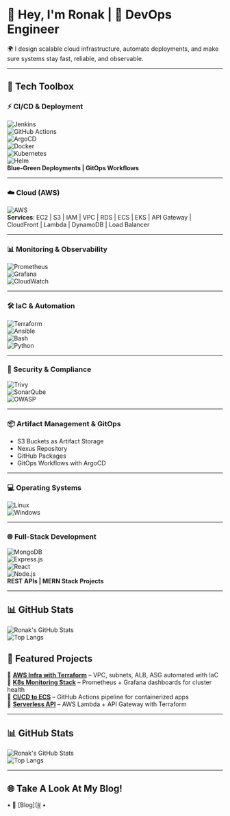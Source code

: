 # 👋 Hey, I'm Ronak | 🚀 DevOps Engineer  

🌍 I design scalable cloud infrastructure, automate deployments, and make sure systems stay fast, reliable, and observable.  

---


## 🔧 Tech Toolbox  

### ⚡ CI/CD & Deployment  
![Jenkins](https://img.shields.io/badge/Jenkins-D24939?style=for-the-badge&logo=jenkins&logoColor=white)  
![GitHub Actions](https://img.shields.io/badge/GitHub_Actions-2088FF?style=for-the-badge&logo=github-actions&logoColor=white)  
![ArgoCD](https://img.shields.io/badge/ArgoCD-FB6E00?style=for-the-badge&logo=argo&logoColor=white)  
![Docker](https://img.shields.io/badge/Docker-2496ED?style=for-the-badge&logo=docker&logoColor=white)  
![Kubernetes](https://img.shields.io/badge/Kubernetes-326CE5?style=for-the-badge&logo=kubernetes&logoColor=white)  
![Helm](https://img.shields.io/badge/Helm-0F1689?style=for-the-badge&logo=helm&logoColor=white)  
**Blue-Green Deployments | GitOps Workflows**

---

### ☁️ Cloud (AWS)  
![AWS](https://img.shields.io/badge/AWS-232F3E?style=for-the-badge&logo=amazon-aws&logoColor=white)  
**Services**: EC2 | S3 | IAM | VPC | RDS | ECS | EKS | API Gateway | CloudFront | Lambda | DynamoDB | Load Balancer  

---

### 📊 Monitoring & Observability  
![Prometheus](https://img.shields.io/badge/Prometheus-E6522C?style=for-the-badge&logo=prometheus&logoColor=white)  
![Grafana](https://img.shields.io/badge/Grafana-F46800?style=for-the-badge&logo=grafana&logoColor=white)  
![CloudWatch](https://img.shields.io/badge/AWS_CloudWatch-FF4F8B?style=for-the-badge&logo=amazon-aws&logoColor=white)  

---

### 🛠️ IaC & Automation  
![Terraform](https://img.shields.io/badge/Terraform-7B42BC?style=for-the-badge&logo=terraform&logoColor=white)  
![Ansible](https://img.shields.io/badge/Ansible-EE0000?style=for-the-badge&logo=ansible&logoColor=white)  
![Bash](https://img.shields.io/badge/Bash-121011?style=for-the-badge&logo=gnu-bash&logoColor=white)  
![Python](https://img.shields.io/badge/Python-3776AB?style=for-the-badge&logo=python&logoColor=white)  

---

### 🔐 Security & Compliance  
![Trivy](https://img.shields.io/badge/Trivy-1904DA?style=for-the-badge&logo=aqua&logoColor=white)  
![SonarQube](https://img.shields.io/badge/SonarQube-4E9BCD?style=for-the-badge&logo=sonarqube&logoColor=white)  
![OWASP](https://img.shields.io/badge/OWASP-000000?style=for-the-badge&logo=owasp&logoColor=white)  

---

### 📦 Artifact Management & GitOps  
- S3 Buckets as Artifact Storage  
- Nexus Repository  
- GitHub Packages  
- GitOps Workflows with ArgoCD  

---

### 💻 Operating Systems  
![Linux](https://img.shields.io/badge/Linux-FCC624?style=for-the-badge&logo=linux&logoColor=black)  
![Windows](https://img.shields.io/badge/Windows-0078D6?style=for-the-badge&logo=windows&logoColor=white)  

---

### 🌐 Full-Stack Development  
![MongoDB](https://img.shields.io/badge/MongoDB-47A248?style=for-the-badge&logo=mongodb&logoColor=white)  
![Express.js](https://img.shields.io/badge/Express.js-000000?style=for-the-badge&logo=express&logoColor=white)  
![React](https://img.shields.io/badge/React-61DAFB?style=for-the-badge&logo=react&logoColor=black)  
![Node.js](https://img.shields.io/badge/Node.js-339933?style=for-the-badge&logo=nodedotjs&logoColor=white)  
**REST APIs | MERN Stack Projects**

---

## 📊 GitHub Stats  
![Ronak's GitHub Stats](https://github-readme-stats.vercel.app/api?username=YOUR_GITHUB_USERNAME&show_icons=true&theme=tokyonight)  
![Top Langs](https://github-readme-stats.vercel.app/api/top-langs/?username=YOUR_GITHUB_USERNAME&layout=compact&theme=tokyonight)  

## 📂 Featured Projects  
📌 [**AWS Infra with Terraform**](#) – VPC, subnets, ALB, ASG automated with IaC  
📌 [**K8s Monitoring Stack**](#) – Prometheus + Grafana dashboards for cluster health  
📌 [**CI/CD to ECS**](#) – GitHub Actions pipeline for containerized apps  
📌 [**Serverless API**](#) – AWS Lambda + API Gateway with Terraform  

---

## 📊 GitHub Stats  
![Ronak's GitHub Stats](https://github-readme-stats.vercel.app/api?username=ronakfabian&show_icons=true&theme=tokyonight)  
![Top Langs](https://github-readme-stats.vercel.app/api/top-langs/?username=ronakfabian&layout=compact&theme=tokyonight)  

---

## 🌐 Take A Look At My Blog!
• 📝 [Blog]([#](https://medium.com/@ronakmanfabian) • 


